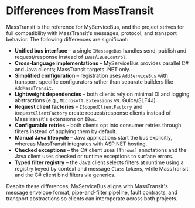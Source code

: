 # Differences from MassTransit

MassTransit is the reference for MyServiceBus, and the project strives for full compatibility with MassTransit's messages, protocol, and transport behavior. The following differences are significant:

- **Unified bus interface** – a single `IMessageBus` handles send, publish and request/response instead of `IBus`/`IBusControl`.
- **Cross-language implementations** – MyServiceBus provides parallel C# and Java clients; MassTransit targets .NET only.
- **Simplified configuration** – registration uses `AddServiceBus` with transport-specific configurators rather than separate builders like `AddMassTransit`.
- **Lightweight dependencies** – both clients rely on minimal DI and logging abstractions (e.g., `Microsoft.Extensions` vs. Guice/SLF4J).
- **Request client factories** – `IScopedClientFactory` and `RequestClientFactory` create request/response clients instead of MassTransit's extensions on `IBus`.
- **Configurable retries** – both clients opt into consumer retries through filters instead of applying them by default.
- **Manual Java lifecycle** – Java applications start the bus explicitly, whereas MassTransit integrates with ASP.NET hosting.
- **Checked exceptions** – the C# client uses `[Throws]` annotations and the Java client uses checked or runtime exceptions to surface errors.
- **Typed filter registry** – the Java client selects filters at runtime using a registry keyed by context and message `Class` tokens, while MassTransit and the C# client bind filters via generics.

Despite these differences, MyServiceBus aligns with MassTransit's message envelope format, pipe-and-filter pipeline, fault contracts, and transport abstractions so clients can interoperate across both projects.


